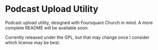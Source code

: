 Podcast Upload Utility
=====================

Podcast upload utility, designed with Foursquare Church in mind. 
A more complete README will be available soon.

Currently released under the GPL, but that may change once I consider
which license may be best.
